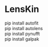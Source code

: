 # LensKin

pip install autofit <br>
pip install autolens <br>
pip install pynufft <br>
pip install galpak <br>
